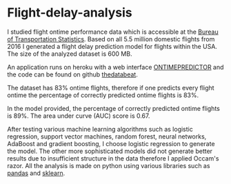 # Flight-delay-analysis
I studied flight ontime performance data which is accessible at the [Bureau of Transportation Statistics](https://transtats.bts.gov/DatabaseInfo.asp?DB_ID=120&DB_Short_Name=On-Time&DB_Name=Airline%20On-Time%20Performance%20Data&Link=0&DB_URL=Mode_ID=1&Mode_Desc=Aviation&Subject_ID2=0).
Based on all 5.5 million domestic flights from 2016 I generated a  flight delay
prediction model for flights within the USA. The size of the analyzed dataset is 600 MB.
     
An application runs on heroku with a web interface [ONTIMEPREDICTOR](http://flightontimeprediction.herokuapp.com/)
and the code can be found on github [thedatabeat](https://github.com/thedatabeat/Flighdelay).
       
The dataset has 83% ontime flights, therefore if one predicts every flight ontime the
percentage of correctly  predicted ontime flights is 83%.
      
In the model provided, the percentage of correctly predicted ontime flights is 89%.
The area under curve (AUC) score  is 0.67.
       
After testing various machine learning algorithms such as logistic regression,
support vector machines, random forest, neural networks, AdaBoost and gradient boosting,
I choose logistic regression to generate the model.  The other more sophisticated models did not generate better results due to
insufficient structure in the data therefore I applied Occam's razor.
All the analysis is made on python using various libraries such as [pandas](http://pandas.pydata.org/) and
[sklearn](http://scikit-learn.org/).
